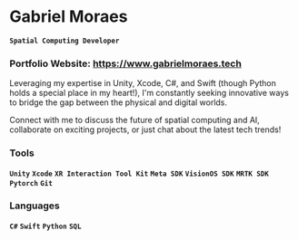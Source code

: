 # Gabriel Moraes

**` Spatial Computing Developer `**

### Portfolio Website: https://www.gabrielmoraes.tech


Leveraging my expertise in Unity, Xcode, C#, and Swift (though Python holds a special place in my heart!), I'm constantly seeking innovative ways to bridge the gap between the physical and digital worlds.

Connect with me to discuss the future of spatial computing and AI, collaborate on exciting projects, or just chat about the latest tech trends!

### Tools
**`Unity`**  **`Xcode`** **`XR Interaction Tool Kit`** **`Meta SDK`**  **`VisionOS SDK`** **`MRTK SDK`** **`Pytorch`** **`Git`**

### Languages
**`C#`**  **`Swift`** **`Python`** **`SQL`**
